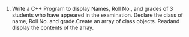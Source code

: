 1. Write a C++ Program to display Names, Roll No., and grades of 3 students who have appeared in the examination. Declare the class of name, Roll No. and grade.Create an array of class objects. Readand display the contents of the array.
